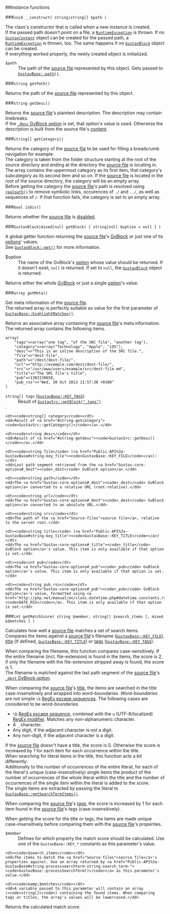 ##Instance functions

###`void __construct( string|string[] $path )`

The class's constructor that is called when a new instance is created.  
If the passed path doesn't point on a file, a [`RuntimeException`](http://php.net/manual/en/class.runtimeexception.php) is thrown. If no [`GustavContent`](API#gustavcontent) object can be created for the passed path, a [`RuntimeException`](http://php.net/manual/en/class.runtimeexception.php) is thrown, too. The same happens if no [`GustavBlock`](API#gustavblock) object can be created.  
If everything worked properly, the newly created object is initialized.

<dl>
    <dt><code>$path</code></dt>
    <dd>The path of the <a href="Source-files">source file</a> represented by this object. Gets passed to <a href="Private-API%3a-GustavBase#string-path-stringstring-path_segment--stringstring-path_segment--stringstring---"><code>GustavBase::path()</code></a>.</dd>
</dl>

###`string getPath()`

Returns the path of the [source file](Source-files) represented by this object.

###`string getDesc()`

Returns the [source file](Source-files)'s plaintext description. The description may contain linebreaks.  
If the [`_desc` GvBlock option](Gustav-core-options#_desc) is set, that option's value is used. Otherwise the description is built from the source file's [content](Source-content).

###`string[] getCategory()`

Returns the category of the [source file](Source-files) to be used for filling a breadcrumb navigation for example.  
The category is taken from the folder structure starting at the root of the source directory and ending at the directory the [source file](Source-files) is locating in. The array contains the uppermost category as its first item, that category's subcategory as its second item and so on. If the [source file](Source-files) is located in the root of the source directory, the category will be an empty array.  
Before getting the category the [source file](Source-files)'s path is resolved using [`realpath()`](http://php.net/manual/en/function.realpath.php) to remove symbolic links, occurences of `./` and `../`, as well as sequences of `/`. If that function fails, the category is set to an empty array.  

###`bool isDis()`

Returns whether the [source file](Source-files) is [disabled](Disabled-source-files).

###`GustavBlock|mixed|null getBlock( [ string|null $option = null ] )`

A global getter function returning the [source file](Source-files)'s [GvBlock](GvBlock) or just one of its [options](GvBlock-options)' values.  
See [`GustavBlock::get()`](Public-API%3a-GustavBlock#arraymixednull-get--stringnull-option--null--) for more information.
 
<dl>
    <dt>$option</dt>
    <dd>The name of the GvBlock's <a href="GvBlock-options">option</a> whose value should be returned. If it doesn't exist, <code>null</code> is returned. If set to <code>null</code>, the <a href="API#gustavblock"><code>GustavBlock</code></a> object is returned.</dd>
</dl>

Returns either the whole [GvBlock](GvBlock) or just a single [option](GvBlock-options)'s value.

###`array getMeta()`

Get meta information of the [source file](Source-files).  
The returned array is perfectly suitable as value for the first parameter of [`GustavBase::highlightMatches()`](Public-API%3a-GustavBase#array-highlightmatches-array-plain-string-matches-).

Returns an associative array containing the [source file](Source-files)'s meta information. The returned array contains the following items.

    array(
        "tags"=>array("one tag", "of the SRC file", "another tag"),
        "category"=>array("Technology", "Apple", "iOS"),
        "desc"=>"This is an inline description of the SRC file.",
        "file"=>"dest-file",
        "path"=>"/dest/dest-file/",
        "url"=>"http://example.com/dest/dest-file/",
        "src"=>"/usr/www/users/example/src/dest-file.md",
        "title"=>"The SRC file's title",
        "pub"=>1383130658,
        "pub_rss"=>"Wed, 30 Oct 2013 11:57:38 +0100"
    )

<dl>
    <dt><code>string[] tags</code> (<a href="Public-API%3a-GustavBase#string-key_tags"><code>GustavBase::KEY_TAGS</code></a>)</dt>
    <dd>Result of <a href="#gustavblockmixednull-getblock--stringnull-option--null--"><code>GustavSrc::getBlock("_tags")</code></a></dd>.

    <dt><code>string[] category</code></dt>
    <dd>Result of <a href="#string-getcategory"><code>GustavSrc::getCategory()</code></a>.</dd>
    
    <dt><code>string desc</code></dt>
    <dd>Result of <a href="#string-getdesc"><code>GustavSrc::getDesc()</code></a>.</dd>

    <dt><code>string file</code> (<a href="Public-API%3a-GustavBase#string-key_file"><code>GustavBase::KEY_FILE</code></a>):</dt>
    <dd>Last path segment retrieved from the <a href="Gustav-core-options#_dest"><code>_dest</code> GvBlock option</a>.</dd>

    <dt><code>string path</code></dt>
    <dd>The <a href="Gustav-core-options#_dest"><code>_dest</code> GvBlock option</a> converted to a relative URL (root-relative).</dd>

    <dt><code>string url</code></dt>
    <dd>The <a href="Gustav-core-options#_dest"><code>_dest</code> GvBlock option</a> converted to an absolute URL.</dd>

    <dt><code>string src</code></dt>
    <dd>The path of the <a href="Source-files">source file</a>, relative to the server root.</dd>

    <dt><code>string title</code> (<a href="Public-API%3a-GustavBase#string-key_title"><code>GustavBase::KEY_TITLE</code></a>)</dt>
    <dd>The <a href="Gustav-core-options#_title"><code>_title</code> GvBlock option</a>'s value. This item is only available if that option is set.</dd>

    <dt><code>int pub</code></dt>
    <dd>The <a href="Gustav-core-options#_pub"><code>_pub</code> GvBlock option</a>'s value. This item is only available if that option is set.</dd>

    <dt><code>string pub_rss</code></dt>
    <dd>The <a href="Gustav-core-options#_pub"><code>_pub</code> GvBlock option</a>'s value, formatted using <a href="http://php.net/manual/en/class.datetime.php#datetime.constants.rss"><code>DATE_RSS</code></a>. This item is only available if that option is set.</dd>
</dl>

###`int getMatchScore( string $member, string[] $search_items [, mixed &$matches ] )`

Calculates how well a [source file](Source-files) matches a set of search items.  
Compares the items against a [source file](Source-files)'s filename ([`GustavBase::KEY_FILE`](Public-API%3a-GustavBase#string-key_file)), [title](Gustav-core-options#_title) (if defined, [`GustavBase::KEY_TITLE`](Public-API%3a-GustavBase#string-key_title)) or [tags](Gustav-core-options#_tags) ([`GustavBase::KEY_TAGS`](Public-API%3a-GustavBase#string-key_tags)).

When comparing the filename, this function compares case-sensitively. If the entire filename (incl. file-extension) is found in the items, the score is 2, if only the filename with the file-extension stripped away is found, the score is 1.  
The filename is matched against the last path segment of the [source file](Source-files)'s [`_dest` GvBlock option](Gustav-core-options#_dest).

When comparing the [source file](Source-files)'s [title](Gustav-core-options#_title), the items are searched in the title case-insensitively and wrapped into word-boundaries.
*Word-boundaries* are not simple `\b` [RegEx escape sequences](http://php.net/manual/en/regexp.reference.escape.php). The following cases are considered to be word-bounderies.

+   `\b` [RegEx escape sequence](http://php.net/manual/en/regexp.reference.escape.php), combined with the `u` (UTF-8/localized) [RegEx modifier](http://php.net/manual/en/reference.pcre.pattern.modifiers.php). Matches any non-alphanumeric character.
+   A `_` character.
+   Any digit, if the adjacent character is not a digit.
+   Any non-digit, if the adjacent character is a digit.

If the [source file](Source-files) doesn't have a title, the score is 0. Otherwise the score is increased by 1 for each item for each occurrence within the title.  
When searching for literal items in the title, this function acts a bit differently:  
Additionally to the number of occurrences of the entire literal, for each of the literal's unique (case-insensitively) single items the product of the number of occurrences of the whole literal within the title and the number of occurrences of the single item within the literal is added to the score.  
The single items are extracted by passing the literal to [`GustavBase::getSearchTermItems()`](Private-API%3a-GustavBase#string-getsearchtermitems-string-search_term_part-).

When comparing the [source file](Source-files)'s [tags](Gustav-core-options#_tags), the score is increased by 1 for each item found in the [source file](Source-files)'s tags (case-insensitively).

When getting the score for the title or tags, the items are made unique case-insensitively before comparing them with the [source file](Source-files)'s properties.

<dl>
    <dt><code>$member</code></dt>
    <dd>Defines for which property the match score should be calculated. Use one of the <code>GustavBase::KEY_*</code> constants as this parameter's value.</dd>
    
    <dt><code>$search_items</code></dt>
    <dd>The items to match the <a href="Source-files">source file</a>'s properties against. Use an array returned by <a href="Public-API%3a-GustavBase#string-processsearchterm-string-search_term-"><code>GustavBase::processSearchTerm()</code></a> as this parameter's value.</dd>
    
    <dt><code>&amp;$matches</code></dt>
    <dd>A variable passed to this parameter will contain an array (<code>string[]</code>) containing the found items. When comparing tags or titles, the array's values will be lowercased.</dd>
</dl>

Returns the calculated match score.